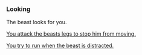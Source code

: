 ### Looking

The beast looks for you.

[You attack the beasts legs to stop him from moving.](legs.md)

[You try to run when the beast is distracted.](distracted.md)
